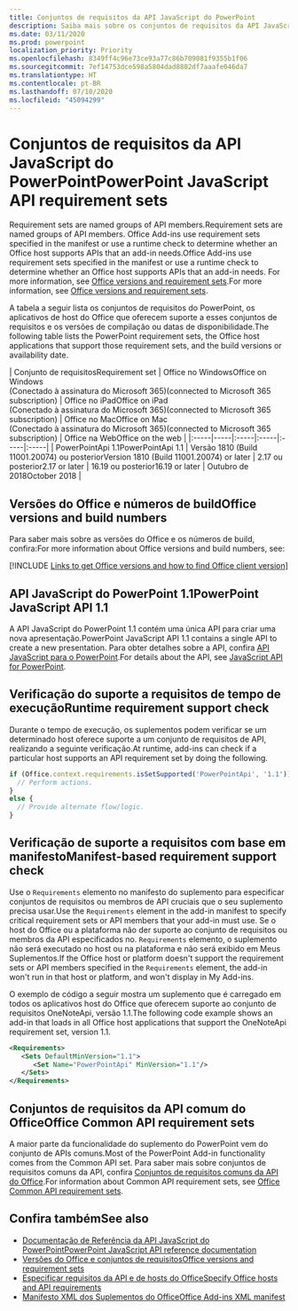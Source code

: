 ```yaml
---
title: Conjuntos de requisitos da API JavaScript do PowerPoint
description: Saiba mais sobre os conjuntos de requisitos da API JavaScript do PowerPoint
ms.date: 03/11/2020
ms.prod: powerpoint
localization_priority: Priority
ms.openlocfilehash: 8349ff4c96e73ce93a77c86b709081f9355b1f06
ms.sourcegitcommit: 7ef14753dce598a5804dad8802df7aaafe046da7
ms.translationtype: HT
ms.contentlocale: pt-BR
ms.lasthandoff: 07/10/2020
ms.locfileid: "45094299"
---
```

# <a name="powerpoint-javascript-api-requirement-sets"></a><span data-ttu-id="7fc77-103">Conjuntos de requisitos da API JavaScript do PowerPoint</span><span class="sxs-lookup"><span data-stu-id="7fc77-103">PowerPoint JavaScript API requirement sets</span></span>

<span data-ttu-id="7fc77-104">Requirement sets are named groups of API members.</span><span class="sxs-lookup"><span data-stu-id="7fc77-104">Requirement sets are named groups of API members.</span></span> <span data-ttu-id="7fc77-105">Office Add-ins use requirement sets specified in the manifest or use a runtime check to determine whether an Office host supports APIs that an add-in needs.</span><span class="sxs-lookup"><span data-stu-id="7fc77-105">Office Add-ins use requirement sets specified in the manifest or use a runtime check to determine whether an Office host supports APIs that an add-in needs.</span></span> <span data-ttu-id="7fc77-106">For more information, see [Office versions and requirement sets](../../develop/office-versions-and-requirement-sets.md).</span><span class="sxs-lookup"><span data-stu-id="7fc77-106">For more information, see [Office versions and requirement sets](../../develop/office-versions-and-requirement-sets.md).</span></span>

<span data-ttu-id="7fc77-107">A tabela a seguir lista os conjuntos de requisitos do PowerPoint, os aplicativos de host do Office que oferecem suporte a esses conjuntos de requisitos e os versões de compilação ou datas de disponibilidade.</span><span class="sxs-lookup"><span data-stu-id="7fc77-107">The following table lists the PowerPoint requirement sets, the Office host applications that support those requirement sets, and the build versions or availability date.</span></span>

|  <span data-ttu-id="7fc77-108">Conjunto de requisitos</span><span class="sxs-lookup"><span data-stu-id="7fc77-108">Requirement set</span></span>  |  <span data-ttu-id="7fc77-109">Office no Windows</span><span class="sxs-lookup"><span data-stu-id="7fc77-109">Office on Windows</span></span><br><span data-ttu-id="7fc77-110">(Conectado à assinatura do Microsoft 365)</span><span class="sxs-lookup"><span data-stu-id="7fc77-110">(connected to Microsoft 365 subscription)</span></span>  |  <span data-ttu-id="7fc77-111">Office no iPad</span><span class="sxs-lookup"><span data-stu-id="7fc77-111">Office on iPad</span></span><br><span data-ttu-id="7fc77-112">(Conectado à assinatura do Microsoft 365)</span><span class="sxs-lookup"><span data-stu-id="7fc77-112">(connected to Microsoft 365 subscription)</span></span>  |  <span data-ttu-id="7fc77-113">Office no Mac</span><span class="sxs-lookup"><span data-stu-id="7fc77-113">Office on Mac</span></span><br><span data-ttu-id="7fc77-114">(Conectado à assinatura do Microsoft 365)</span><span class="sxs-lookup"><span data-stu-id="7fc77-114">(connected to Microsoft 365 subscription)</span></span>  | <span data-ttu-id="7fc77-115">Office na Web</span><span class="sxs-lookup"><span data-stu-id="7fc77-115">Office on the web</span></span> |
|:-----|-----|:-----|:-----|:-----|:-----|
| <span data-ttu-id="7fc77-116">PowerPointApi 1.1</span><span class="sxs-lookup"><span data-stu-id="7fc77-116">PowerPointApi 1.1</span></span> | <span data-ttu-id="7fc77-117">Versão 1810 (Build 11001.20074) ou posterior</span><span class="sxs-lookup"><span data-stu-id="7fc77-117">Version 1810 (Build 11001.20074) or later</span></span> | <span data-ttu-id="7fc77-118">2.17 ou posterior</span><span class="sxs-lookup"><span data-stu-id="7fc77-118">2.17 or later</span></span> | <span data-ttu-id="7fc77-119">16.19 ou posterior</span><span class="sxs-lookup"><span data-stu-id="7fc77-119">16.19 or later</span></span> | <span data-ttu-id="7fc77-120">Outubro de 2018</span><span class="sxs-lookup"><span data-stu-id="7fc77-120">October 2018</span></span> |

## <a name="office-versions-and-build-numbers"></a><span data-ttu-id="7fc77-121">Versões do Office e números de build</span><span class="sxs-lookup"><span data-stu-id="7fc77-121">Office versions and build numbers</span></span>

<span data-ttu-id="7fc77-122">Para saber mais sobre as versões do Office e os números de build, confira:</span><span class="sxs-lookup"><span data-stu-id="7fc77-122">For more information about Office versions and build numbers, see:</span></span>

[!INCLUDE [Links to get Office versions and how to find Office client version](../../includes/links-get-office-versions-builds.md)]

## <a name="powerpoint-javascript-api-11"></a><span data-ttu-id="7fc77-123">API JavaScript do PowerPoint 1.1</span><span class="sxs-lookup"><span data-stu-id="7fc77-123">PowerPoint JavaScript API 1.1</span></span>

<span data-ttu-id="7fc77-124">A API JavaScript do PowerPoint 1.1 contém uma única API para criar uma nova apresentação.</span><span class="sxs-lookup"><span data-stu-id="7fc77-124">PowerPoint JavaScript API 1.1 contains a single API to create a new presentation.</span></span> <span data-ttu-id="7fc77-125">Para obter detalhes sobre a API, confira [API JavaScript para o PowerPoint](../../powerpoint/powerpoint-add-ins.md).</span><span class="sxs-lookup"><span data-stu-id="7fc77-125">For details about the API, see [JavaScript API for PowerPoint](../../powerpoint/powerpoint-add-ins.md).</span></span>

## <a name="runtime-requirement-support-check"></a><span data-ttu-id="7fc77-126">Verificação do suporte a requisitos de tempo de execução</span><span class="sxs-lookup"><span data-stu-id="7fc77-126">Runtime requirement support check</span></span>

<span data-ttu-id="7fc77-127">Durante o tempo de execução, os suplementos podem verificar se um determinado host oferece suporte a um conjunto de requisitos de API, realizando a seguinte verificação.</span><span class="sxs-lookup"><span data-stu-id="7fc77-127">At runtime, add-ins can check if a particular host supports an API requirement set by doing the following.</span></span>

```js
if (Office.context.requirements.isSetSupported('PowerPointApi', '1.1')) {
  // Perform actions.
}
else {
  // Provide alternate flow/logic.
}
```

## <a name="manifest-based-requirement-support-check"></a><span data-ttu-id="7fc77-128">Verificação de suporte a requisitos com base em manifesto</span><span class="sxs-lookup"><span data-stu-id="7fc77-128">Manifest-based requirement support check</span></span>

<span data-ttu-id="7fc77-129">Use o `Requirements` elemento no manifesto do suplemento para especificar conjuntos de requisitos ou membros de API cruciais que o seu suplemento precisa usar.</span><span class="sxs-lookup"><span data-stu-id="7fc77-129">Use the `Requirements` element in the add-in manifest to specify critical requirement sets or API members that your add-in must use.</span></span> <span data-ttu-id="7fc77-130">Se o host do Office ou a plataforma não der suporte ao conjunto de requisitos ou membros da API especificados no. `Requirements` elemento, o suplemento não será executado no host ou na plataforma e não será exibido em Meus Suplementos.</span><span class="sxs-lookup"><span data-stu-id="7fc77-130">If the Office host or platform doesn't support the requirement sets or API members specified in the `Requirements` element, the add-in won't run in that host or platform, and won't display in My Add-ins.</span></span>

<span data-ttu-id="7fc77-131">O exemplo de código a seguir mostra um suplemento que é carregado em todos os aplicativos host do Office que oferecem suporte ao conjunto de requisitos OneNoteApi, versão 1.1.</span><span class="sxs-lookup"><span data-stu-id="7fc77-131">The following code example shows an add-in that loads in all Office host applications that support the OneNoteApi requirement set, version 1.1.</span></span>

```xml
<Requirements>
   <Sets DefaultMinVersion="1.1">
      <Set Name="PowerPointApi" MinVersion="1.1"/>
   </Sets>
</Requirements>
```

## <a name="office-common-api-requirement-sets"></a><span data-ttu-id="7fc77-132">Conjuntos de requisitos da API comum do Office</span><span class="sxs-lookup"><span data-stu-id="7fc77-132">Office Common API requirement sets</span></span>

<span data-ttu-id="7fc77-133">A maior parte da funcionalidade do suplemento do PowerPoint vem do conjunto de APIs comuns.</span><span class="sxs-lookup"><span data-stu-id="7fc77-133">Most of the PowerPoint Add-in functionality comes from the Common API set.</span></span> <span data-ttu-id="7fc77-134">Para saber mais sobre conjuntos de requisitos comuns da API, confira [Conjuntos de requisitos comuns da API do Office](office-add-in-requirement-sets.md).</span><span class="sxs-lookup"><span data-stu-id="7fc77-134">For information about Common API requirement sets, see [Office Common API requirement sets](office-add-in-requirement-sets.md).</span></span>

## <a name="see-also"></a><span data-ttu-id="7fc77-135">Confira também</span><span class="sxs-lookup"><span data-stu-id="7fc77-135">See also</span></span>

- [<span data-ttu-id="7fc77-136">Documentação de Referência da API JavaScript do PowerPoint</span><span class="sxs-lookup"><span data-stu-id="7fc77-136">PowerPoint JavaScript API reference documentation</span></span>](/javascript/api/powerpoint)
- [<span data-ttu-id="7fc77-137">Versões do Office e conjuntos de requisitos</span><span class="sxs-lookup"><span data-stu-id="7fc77-137">Office versions and requirement sets</span></span>](../../develop/office-versions-and-requirement-sets.md)
- [<span data-ttu-id="7fc77-138">Especificar requisitos da API e de hosts do Office</span><span class="sxs-lookup"><span data-stu-id="7fc77-138">Specify Office hosts and API requirements</span></span>](../../develop/specify-office-hosts-and-api-requirements.md)
- [<span data-ttu-id="7fc77-139">Manifesto XML dos Suplementos do Office</span><span class="sxs-lookup"><span data-stu-id="7fc77-139">Office Add-ins XML manifest</span></span>](../../develop/add-in-manifests.md)
